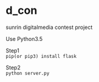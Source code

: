 # d_con
sunrin digitalmedia contest project

Use Python3.5

Step1<br>
`pip(or pip3) install flask`

Step2<br>
`python server.py`
